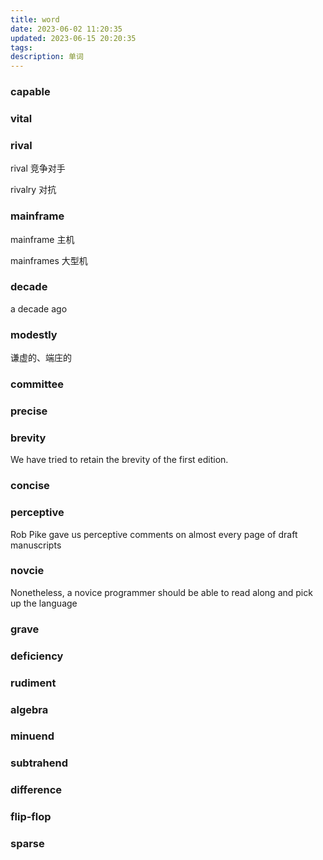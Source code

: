 ```yaml
---
title: word
date: 2023-06-02 11:20:35
updated: 2023-06-15 20:20:35
tags:
description: 单词
---
```


### capable

### vital

### rival
rival   竞争对手

rivalry 对抗

### mainframe
mainframe 主机

mainframes 大型机

### decade
a decade ago

### modestly
谦虚的、端庄的

### committee 

### precise

### brevity
We have tried to retain the brevity of the first edition.

### concise

### perceptive
Rob Pike gave us perceptive comments on almost every page of draft manuscripts

### novcie
Nonetheless, a novice programmer should be able to read along and pick up the language

### grave 
### deficiency
### rudiment

### algebra

### minuend
### subtrahend
### difference
### flip-flop
### sparse